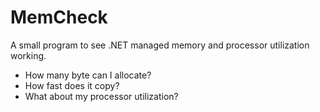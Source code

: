 # MemCheck

A small program to see .NET managed memory and processor utilization working.

- How many byte can I allocate?
- How fast does it copy?
- What about my processor utilization?
